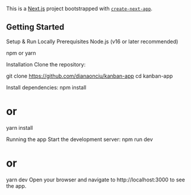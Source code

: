 This is a [Next.js](https://nextjs.org) project bootstrapped with [`create-next-app`](https://nextjs.org/docs/app/api-reference/cli/create-next-app).

## Getting Started

Setup & Run Locally
Prerequisites
Node.js (v16 or later recommended)

npm or yarn

Installation
Clone the repository:

git clone https://github.com/dianaonciu/kanban-app
cd kanban-app

Install dependencies:
npm install

# or

yarn install

Running the app
Start the development server:
npm run dev

# or

yarn dev
Open your browser and navigate to http://localhost:3000 to see the app.
